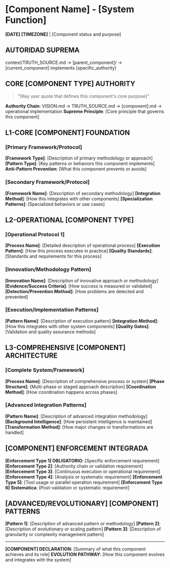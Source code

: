 # [Component Name] - [System Function]

**[DATE] [TIMEZONE]** | [Component status and purpose]

## AUTORIDAD SUPREMA
context/TRUTH_SOURCE.md → [parent_component]/ → [current_component] implements [specific_authority]

## CORE [COMPONENT TYPE] AUTHORITY

> "[Key user quote that defines this component's core purpose]"

**Authority Chain**: VISION.md → TRUTH_SOURCE.md → [component].md → operational implementation
**Supreme Principle**: [Core principle that governs this component]

## L1-CORE [COMPONENT] FOUNDATION

### [Primary Framework/Protocol]
**[Framework Type]**: [Description of primary methodology or approach]
**[Pattern Type]**: [Key patterns or behaviors this component implements]
**Anti-Pattern Prevention**: [What this component prevents or avoids]

### [Secondary Framework/Protocol]  
**[Framework Name]**: [Description of secondary methodology]
**[Integration Method]**: [How this integrates with other components]
**[Specialization Patterns]**: [Specialized behaviors or use cases]

## L2-OPERATIONAL [COMPONENT TYPE]

### [Operational Protocol 1]
**[Process Name]**: [Detailed description of operational process]
**[Execution Pattern]**: [How this process executes in practice]
**[Quality Standards]**: [Standards and requirements for this process]

### [Innovation/Methodology Pattern]
**[Innovation Name]**: [Description of innovative approach or methodology]
**[Evidence/Success Criteria]**: [How success is measured or validated]
**[Detection/Prevention Method]**: [How problems are detected and prevented]

### [Execution/Implementation Patterns]
**[Pattern Name]**: [Description of execution pattern]
**[Integration Method]**: [How this integrates with other system components]
**[Quality Gates]**: [Validation and quality assurance methods]

## L3-COMPREHENSIVE [COMPONENT] ARCHITECTURE

### [Complete System/Framework]
**[Process Name]**: [Description of comprehensive process or system]
**[Phase Structure]**: [Multi-phase or staged approach description]
**[Coordination Method]**: [How coordination happens across phases]

### [Advanced Integration Patterns]
**[Pattern Name]**: [Description of advanced integration methodology]
**[Background Intelligence]**: [How persistent intelligence is maintained]
**[Transformation Method]**: [How major changes or transformations are handled]

## [COMPONENT] ENFORCEMENT INTEGRADA

**[Enforcement Type 1] OBLIGATORIO**: [Specific enforcement requirement]
**[Enforcement Type 2]**: [Authority chain or validation requirement]
**[Enforcement Type 3]**: [Continuous execution or operational requirement]
**[Enforcement Type 4]**: [Analysis or systematic requirement]
**[Enforcement Type 5]**: [Tool usage or parallel operation requirement]
**[Enforcement Type 6] Sistemática**: [Post-validation or systematic requirement]

## [ADVANCED/REVOLUTIONARY] [COMPONENT] PATTERNS

**[Pattern 1]**: [Description of advanced pattern or methodology]
**[Pattern 2]**: [Description of evolutionary or scaling pattern]
**[Pattern 3]**: [Description of granularity or complexity management pattern]

---

**[COMPONENT] DECLARATION**: [Summary of what this component achieves and its role]
**EVOLUTION PATHWAY**: [How this component evolves and integrates with the system]